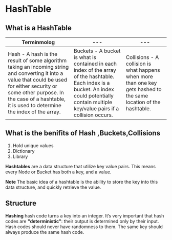 # HashTable

## What is a HashTable

Terminmolog|---|---|
---|---|---
Hash - A hash is the result of some algorithm taking an incoming string and converting it into a value that could be used for either security or some other purpose. In the case of a hashtable, it is used to determine the index of the array.|Buckets - A bucket is what is contained in each index of the array of the hashtable. Each index is a bucket. An index could potentially contain multiple key/value pairs if a collision occurs.|Collisions - A collision is what happens when more than one key gets hashed to the same location of the hashtable.

## What is the benifits of Hash ,Buckets,Collisions

1. Hold unique values
2. Dictionary
3. Library

**Hashtables** are a data structure that utilize key value pairs. This means every Node or Bucket has both a key, and a value.

**Note** The basic idea of a hashtable is the ability to store the key into this data structure, and quickly retrieve the value.


## Structure

**Hashing** hash code turns a key into an integer. It’s very important that hash codes are **"deterministic"**: their output is determined only by their input. Hash codes should never have randomness to them. The same key should always produce the same hash code.

